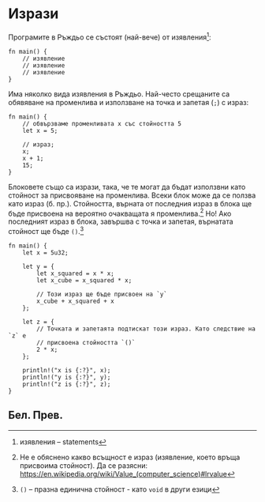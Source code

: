 # Изрази

Програмите в Ръждьо се състоят (най-вече) от изявления[^statements]:

```rust,editable
fn main() {
    // изявлениe
    // изявлениe
    // изявлениe
}
```

Има няколко вида изявления в Ръждьо. Най-често срещаните са обявяване на
променлива и използване на точка и запетая (`;`) с израз:

```rust,editable
fn main() {
    // обвързваме променливата x със стойността 5
    let x = 5;

    // израз;
    x;
    x + 1;
    15;
}
```

Блоковете също са изрази, така, че те могат да бъдат използвни като стойност за
присвояване на променлива. Всеки блок може да се ползва като израз (б.
пр.). Стойността, върната от последния израз в блока ще бъде присвоена на
вероятно очакващата я променлива.[^rvalue] Но! Ако последният израз в блока,
завършва с точка и запетая, върнатата стойност ще бъде `()`.[^unit]

```rust,editable
fn main() {
    let x = 5u32;

    let y = {
        let x_squared = x * x;
        let x_cube = x_squared * x;

        // Този израз ще бъде присвоен на `y`
        x_cube + x_squared + x
    };

    let z = {
        // Точката и запетаята подтискат този израз. Като следствие на `z` е
        // присвоена стойността `()`
        2 * x;
    };

    println!("x is {:?}", x);
    println!("y is {:?}", y);
    println!("z is {:?}", z);
}
```

## Бел. Прев.

[^statements]: изявления – statements

[^rvalue]: Не е обяснено какво всъщност е израз (изявление, което връща
  присвоима стойност). Да се разясни:
  https://en.wikipedia.org/wiki/Value_(computer_science)#lrvalue

[^unit]: `()` – празна единична стойност - като `void` в други езици
